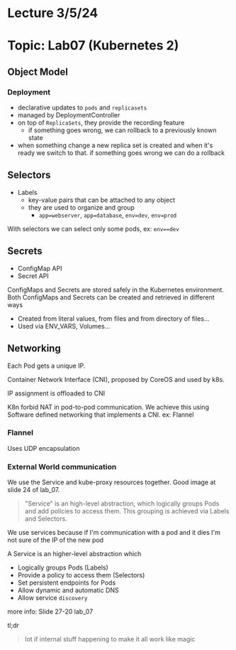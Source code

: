 # Lecture 3/5/24

# Topic: Lab07 (Kubernetes 2)

## Object Model

### Deployment

- declarative updates to `pods` and `replicasets`
- managed by DeploymentController
- on top of `ReplicaSets`, they provide the recording feature
  - if something goes wrong, we can rollback to a previously known state
- when something change a new replica set is created and when it's ready we switch to that. if something goes wrong we can do a rollback

## Selectors

- Labels
  - key-value pairs that can be attached to any object
  - they are used to organize and group
    - `app=webserver`, `app=database`, `env=dev`, `env=prod`

With selectors we can select only some pods, ex: `env==dev`

## Secrets

- ConfigMap API
- Secret API

ConfigMaps and Secrets are stored safely in the Kubernetes environment. Both ConfigMaps and Secrets can be created and retrieved in different ways

- Created from literal values, from files and from directory of files...
- Used via ENV_VARS, Volumes...

## Networking

Each Pod gets a unique IP.

Container Network Interface (CNI), proposed
by CoreOS and used by k8s.

IP assignment is offloaded to CNI

K8n forbid NAT in pod-to-pod communication. We achieve this using Software defined networking that implements a CNI. ex: Flannel

### Flannel

Uses UDP encapsulation

### External World communication

We use the Service and kube-proxy resources together. Good image at slide 24 of lab_07.

> "Service" is an high-level abstraction, which logically groups Pods and add policies to access them. This grouping is achieved via Labels and Selectors.

We use services because if I'm communication with a pod and it dies I'm not sure of the IP of the new pod

A Service is an higher-level abstraction which

- Logically groups Pods (Labels)
- Provide a policy to access them (Selectors)
- Set persistent endpoints for Pods
- Allow dynamic and automatic DNS
- Allow service `discovery`

more info: Slide 27-20 lab_07

tl;dr

> lot if internal stuff happening to make it all work like magic